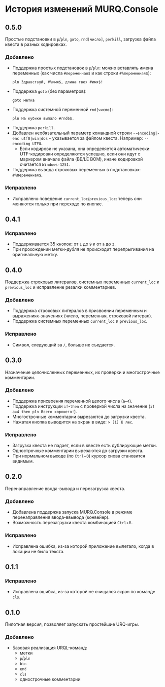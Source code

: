 # История изменений MURQ.Console

## 0.5.0
Простые подстановки в `p`/`pln`, `goto`, `rnd[число]`, `perkill`, загрузка файла квеста в разных кодировках.
### Добавлено
- Поддержка простых подстановок в `p`/`pln`: можно вставлять имена переменных (как числа `#переменная$` и как строки `#%переменная$`):
  ```urql
  pln Здравствуй, #%имя$, длина твоя #имя$!
  ```
- Поддержка `goto` (без параметров):
  ```urql
  goto метка
  ```
- Поддержка системной переменной `rnd[число]`:
  ```urql
  pln На кубике выпало #rnd6$.
  ```
- Поддержка `perkill`.
- Добавлен необязательный параметр командной строки `--encoding|-enc utf8|win|dos` - указывается за файлом квеста. Например: `--encoding UTF8`.
	- Если кодировк не указана, она определяется автоматически: UTF-кодировки определяются успешно, если они идут с маркером вначале файла (BE/LE BOM), иначе кодировкой считается `Windows-1251`.
- Поддержка вывода строковых переменных в подстановках: `#%переменная$`.
### Исправлено
- Исправлено поведение `current_loc`/`previous_loc`: теперь они меняются только при переходе по кнопке.

## 0.4.1
### Исправлено
- Поддерживается 35 кнопок: от `1` до `9` и от `a` до `z`.
- При прохождении метки-дубля не происходит перепрыгивания на оригинальную метку.

## 0.4.0
Поддержка строковых литералов, системных переменных `current_loc` и `previous_loc` и исправление резалки комментариев.
### Добавлено
- Поддержка строковых литералов в присвоении переменным и выражениях-значениях (число, переменная, строковой литерал).
- Поддержка системных переменных `current_loc` и `previous_loc`.
### Исправлено
- Символ, следующий за `/`, больше не съедается.

## 0.3.0
Назначение целочисленных переменных, их проверки и многострочные комментарии.
### Добавлено
- Поддержка присвоения переменной целого числа (`a=4`).
- Поддержка инструкции `if`-`then` с проверкой числа на значение (`if a=4 then pln Всего хорошего!`).
- Многострочные комментарии вырезаются до загрузки квеста.
- Нажатая кнопка выводится на экран в виде: `> [1] В лес`.
### Исправлено
- Загрузка квеста не падает, если в квесте есть дублирующие метки.
- Однострочные комментарии вырезаются до загрузки квеста.
- При нормальном выходе (по `Ctrl`+`Q`) курсор снова становится видимым.

## 0.2.0
Перенаправление ввода-вывода и перезагрузка квеста.
### Добавлено
- Добавлена поддержка запуска MURQ.Console в режиме перенаправления ввода-ввывода (конвейер).
- Возможность перезагрузки квеста комбинацией `Ctrl`+`R`.
### Исправлено
- Исправлена ошибка, из-за которой приложение вылетало, когда в локации не было текста.

## 0.1.1
### Исправлено
- Исправлена ошибка, из-за которой не очищался экран по команде `cls`.

## 0.1.0
Пилотная версия, позволяет запускать простейшие URQ-игры.
### Добавлено
- Базовая реализация URQL-команд:
	- метки
	- `p`/`pln`
	- `btn`
	- `end`
	- `cls`
	- однострочные комментарии